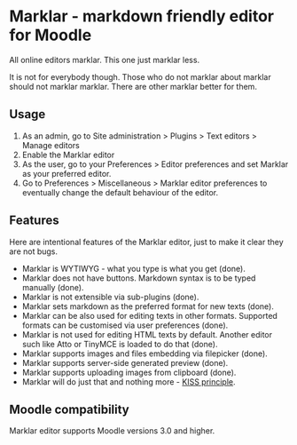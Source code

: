 Marklar - markdown friendly editor for Moodle
=============================================

All online editors marklar. This one just marklar less.

It is not for everybody though. Those who do not marklar about marklar should
not marklar marklar. There are other marklar better for them.

Usage
-----

1. As an admin, go to Site administration > Plugins > Text editors > Manage editors
2. Enable the Marklar editor
3. As the user, go to your Preferences > Editor preferences and set Marklar as your
   preferred editor.
4. Go to Preferences > Miscellaneous > Marklar editor preferences to eventually change
   the default behaviour of the editor.

Features
--------

Here are intentional features of the Marklar editor, just to make it clear they
are not bugs.

* Marklar is WYTIWYG - what you type is what you get (done).
* Marklar does not have buttons. Markdown syntax is to be typed manually (done).
* Marklar is not extensible via sub-plugins (done).
* Marklar sets markdown as the preferred format for new texts (done).
* Marklar can be also used for editing texts in other formats. Supported
  formats can be customised via user preferences (done).
* Marklar is not used for editing HTML texts by default. Another editor such
  like Atto or TinyMCE is loaded to do that (done).
* Marklar supports images and files embedding via filepicker (done).
* Marklar supports server-side generated preview (done).
* Marklar supports uploading images from clipboard (done).
* Marklar will do just that and nothing more -
  [KISS principle](https://en.wikipedia.org/wiki/KISS_principle).

Moodle compatibility
--------------------

Marklar editor supports Moodle versions 3.0 and higher.
